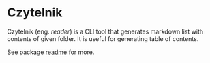 # Czytelnik

Czytelnik (eng. _reader_) is a CLI tool that generates markdown list with contents of given folder.
It is useful for generating table of contents.

See package [readme](./packages/czytelnik/README.md) for more.
